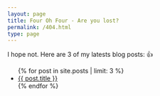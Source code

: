 ```yaml
---
layout: page
title: Four Oh Four - Are you lost?
permalink: /404.html
type: page
---
```


I hope not. Here are 3 of my latests blog posts: :+1:
<ul>
{% for post in site.posts | limit: 3 %}
  <li><a href={{ post.url }}>{{ post.title }}</a></li>
{% endfor %}
</ul>
